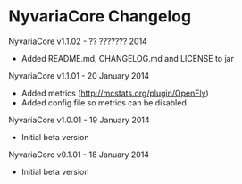 NyvariaCore Changelog
=====================

NyvariaCore v1.1.02 - ?? ??????? 2014
 - Added README.md, CHANGELOG.md and LICENSE to jar

NyvariaCore v1.1.01 - 20 January 2014
 - Added metrics (http://mcstats.org/plugin/OpenFly)
 - Added config file so metrics can be disabled

NyvariaCore v1.0.01 - 19 January 2014
 - Initial beta version

NyvariaCore v0.1.01 - 18 January 2014
 - Initial beta version
